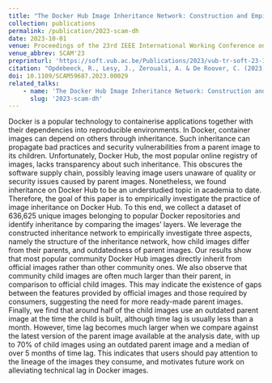 ```yaml
---
title: "The Docker Hub Image Inheritance Network: Construction and Empirical Insights"
collection: publications
permalink: /publication/2023-scam-dh
date: 2023-10-01
venue: Proceedings of the 23rd IEEE International Working Conference on Source Code Analysis and Manipulation (SCAM'23)
venue_abbrev: SCAM'23
preprinturl: 'https://soft.vub.ac.be/Publications/2023/vub-tr-soft-23-14.pdf'
citation: "Opdebeeck, R., Lesy, J., Zerouali, A. & De Roover, C. (2023). <i>The Docker Hub Image Inheritance Network: Construction and Empirical Insights</i> In Proceedings of the 23rd IEEE International Working Conference on Source Code Analysis and Manipulation (SCAM'23)."
doi: 10.1109/SCAM59687.2023.00029
related_talks:
    - name: 'The Docker Hub Image Inheritance Network: Construction and Empirical Insights'
      slug: '2023-scam-dh'
---
```

Docker is a popular technology to containerise applications together with their dependencies into reproducible environments. In Docker, container images can depend on others through inheritance. Such inheritance can propagate bad practices and security vulnerabilities from a parent image to its children. Unfortunately, Docker Hub, the most popular online registry of images, lacks transparency about such inheritance. This obscures the software supply chain, possibly leaving image users unaware of quality or security issues caused by parent images. Nonetheless, we found inheritance on Docker Hub to be an understudied topic in academia to date. Therefore, the goal of this paper is to empirically investigate the practice of image inheritance on Docker Hub. To this end, we collect a dataset of 636,625 unique images belonging to popular Docker repositories and identify inheritance by comparing the images’ layers. We leverage the constructed inheritance network to empirically investigate three aspects, namely the structure of the inheritance network, how child images differ from their parents, and outdatedness of parent images. Our results show that most popular community Docker Hub images directly inherit from official images rather than other community ones. We also observe that community child images are often much larger than their parent, in comparison to official child images. This may indicate the existence of gaps between the features provided by official images and those required by consumers, suggesting the need for more ready-made parent images. Finally, we find that around half of the child images use an outdated parent image at the time the child is built, although time lag is usually less than a month. However, time lag becomes much larger when we compare against the latest version of the parent image available at the analysis date, with up to 70% of child images using an outdated parent image and a median of over 5 months of time lag. This indicates that users should pay attention to the lineage of the images they consume, and motivates future work on alleviating technical lag in Docker images.
